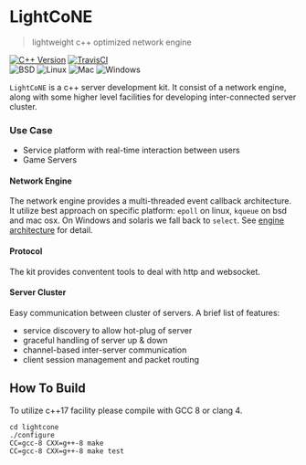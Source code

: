 # LightCoNE
> lightweight c++ optimized network engine

[![C++ Version][cpp-image]][cpp-url]
[![TravisCI][travis-image]][travis-url]  
![BSD][target-bsd-image]
![Linux][target-linux-image]
![Mac][target-mac-image]
![Windows][target-win-image]

`LightCoNE` is a c++ server development kit. It consist of a network engine, along with some higher level facilities for
developing inter-connected server cluster.

### Use Case
- Service platform with real-time interaction between users
- Game Servers

#### Network Engine
The network engine provides a multi-threaded event callback architecture. It utilize best approach on specific platform:
`epoll` on linux, `kqueue` on bsd and mac osx. On Windows and solaris we fall back to `select`. See
[engine architecture](doc/engine.md) for detail.

#### Protocol
The kit provides conventent tools to deal with http and websocket.

#### Server Cluster
Easy communication between cluster of servers. A brief list of features:
- service discovery to allow hot-plug of server
- graceful handling of server up & down
- channel-based inter-server communication
- client session management and packet routing

## How To Build
To utilize c++17 facility please compile with GCC 8 or clang 4.
```
cd lightcone
./configure
CC=gcc-8 CXX=g++-8 make
CC=gcc-8 CXX=g++-8 make test
```

<!-- Markdown link & img dfn's -->
[cpp-image]: https://img.shields.io/badge/c%2B%2B-17-blue.svg
[cpp-url]: https://en.wikipedia.org/wiki/C%2B%2B14
[travis-image]: https://travis-ci.org/shadow-paw/lightcone.svg?branch=master
[travis-url]: https://travis-ci.org/shadow-paw/lightcone
[target-bsd-image]: https://img.shields.io/badge/target-bsd-blue.svg
[target-linux-image]: https://img.shields.io/badge/target-linux-blue.svg
[target-mac-image]: https://img.shields.io/badge/target-mac-blue.svg
[target-win-image]: https://img.shields.io/badge/target-windows-blue.svg
